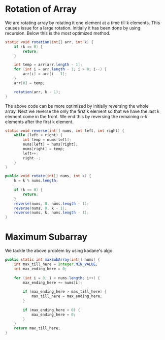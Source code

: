 # Rotation of Array

We are rotating array by rotating it one element at a time till k elements. This causes issue for a large rotation. Initially it has been done by using recursion. Below this is the most optimized method.

```java  
static void rotation(int[] arr, int k) {  
	if (k == 0) {  
		return;  
	}  

	int temp = arr[arr.length - 1];  
	for (int i = arr.length - 1; i > 0; i--) {  
		arr[i] = arr[i - 1];  
	}  
	arr[0] = temp;  

	rotation(arr, k - 1);  
}
```

The above code can be more optimized by initially reversing the whole array. Next we reverse the only the first k element so that we have the last k element come in the front. We end this by reversing the remaining n-k elements after the first k element. 

```java
static void reverse(int[] nums, int left, int right) {
	while (left < right) {
		int temp = nums[left];
		nums[left] = nums[right];
		nums[right] = temp;
		left++;
		right--;
	}
}

public void rotate(int[] nums, int k) {
	k = k % nums.length;
	
	if (k == 0) {
		return;
	}
	reverse(nums, 0, nums.length - 1);
	reverse(nums, 0, k - 1);
	reverse(nums, k, nums.length - 1);
}
```

# Maximum Subarray

We tackle the above problem by using kadane's algo

```java
public static int maxSubArray(int[] nums) {  
    int max_till_here = Integer.MIN_VALUE;  
    int max_ending_here = 0;  
  
    for (int i = 0; i < nums.length; i++) {  
        max_ending_here += nums[i];  
  
        if (max_ending_here > max_till_here) {  
            max_till_here = max_ending_here;  
        }  
  
        if (max_ending_here < 0) {  
            max_ending_here = 0;  
        }  
    } 
    return max_till_here;  
}
```



